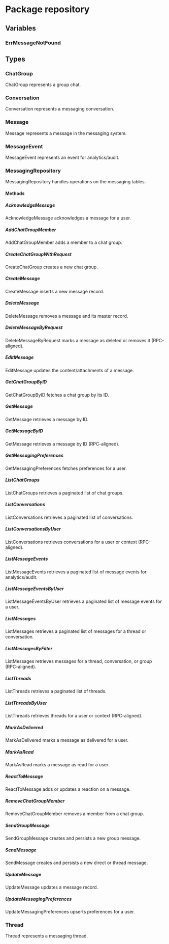 # Package repository

## Variables

### ErrMessageNotFound

## Types

### ChatGroup

ChatGroup represents a group chat.

### Conversation

Conversation represents a messaging conversation.

### Message

Message represents a message in the messaging system.

### MessageEvent

MessageEvent represents an event for analytics/audit.

### MessagingRepository

MessagingRepository handles operations on the messaging tables.

#### Methods

##### AcknowledgeMessage

AcknowledgeMessage acknowledges a message for a user.

##### AddChatGroupMember

AddChatGroupMember adds a member to a chat group.

##### CreateChatGroupWithRequest

CreateChatGroup creates a new chat group.

##### CreateMessage

CreateMessage inserts a new message record.

##### DeleteMessage

DeleteMessage removes a message and its master record.

##### DeleteMessageByRequest

DeleteMessageByRequest marks a message as deleted or removes it (RPC-aligned).

##### EditMessage

EditMessage updates the content/attachments of a message.

##### GetChatGroupByID

GetChatGroupByID fetches a chat group by its ID.

##### GetMessage

GetMessage retrieves a message by ID.

##### GetMessageByID

GetMessage retrieves a message by ID (RPC-aligned).

##### GetMessagingPreferences

GetMessagingPreferences fetches preferences for a user.

##### ListChatGroups

ListChatGroups retrieves a paginated list of chat groups.

##### ListConversations

ListConversations retrieves a paginated list of conversations.

##### ListConversationsByUser

ListConversations retrieves conversations for a user or context (RPC-aligned).

##### ListMessageEvents

ListMessageEvents retrieves a paginated list of message events for analytics/audit.

##### ListMessageEventsByUser

ListMessageEventsByUser retrieves a paginated list of message events for a user.

##### ListMessages

ListMessages retrieves a paginated list of messages for a thread or conversation.

##### ListMessagesByFilter

ListMessages retrieves messages for a thread, conversation, or group (RPC-aligned).

##### ListThreads

ListThreads retrieves a paginated list of threads.

##### ListThreadsByUser

ListThreads retrieves threads for a user or context (RPC-aligned).

##### MarkAsDelivered

MarkAsDelivered marks a message as delivered for a user.

##### MarkAsRead

MarkAsRead marks a message as read for a user.

##### ReactToMessage

ReactToMessage adds or updates a reaction on a message.

##### RemoveChatGroupMember

RemoveChatGroupMember removes a member from a chat group.

##### SendGroupMessage

SendGroupMessage creates and persists a new group message.

##### SendMessage

SendMessage creates and persists a new direct or thread message.

##### UpdateMessage

UpdateMessage updates a message record.

##### UpdateMessagingPreferences

UpdateMessagingPreferences upserts preferences for a user.

### Thread

Thread represents a messaging thread.
